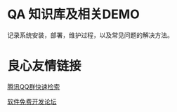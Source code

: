 # QA 知识库及相关DEMO
记录系统安装，部署，维护过程，以及常见问题的解决方法。

 # 良心友情链接

[腾讯QQ群快速检索](http://u.720life.cn/s/8cf73f7c)

[软件免费开发论坛](http://u.720life.cn/s/bbb01dc0)